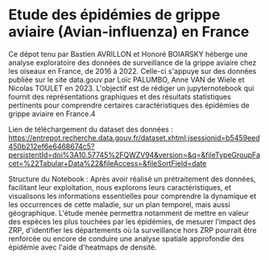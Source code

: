 # Etude des épidémies de grippe aviaire (Avian-influenza) en France

Ce dépot tenu par Bastien AVRILLON et Honoré BOIARSKY héberge une analyse exploratoire des données de surveillance de la grippe aviaire chez les oiseaux en France, de 2016 à 2022.
Celle-ci s'appuye sur des données publiée sur le site data.gouv par Loïc PALUMBO, Anne VAN de Wiele et Nicolas TOULET en 2023.
L'objectif est de rédiger un jupyternotebook qui fournit des représentations graphiques et des résultats statistiques pertinents pour comprendre certaires caractéristiques des épidémies de grippe aviaire en France.4

Lien de téléchargement du dataset des données :
https://entrepot.recherche.data.gouv.fr/dataset.xhtml;jsessionid=b5459eed450b212ef6e6468674c5?persistentId=doi%3A10.57745%2FQWZV94&version=&q=&fileTypeGroupFacet=%22Tabular+Data%22&fileAccess=&fileSortField=date

Structure du Notebook :
Après avoir réalisé un prétraitement des données, facilitant leur exploitation, nous explorons leurs caractéristiques, et visualisons les informations essentielles pour comprendre la dynamique et les occurrences de cette maladie, sur un plan temporel, mais aussi géographique.
L'étude menée permettra notamment de mettre en valeur des espèces les plus touchées par les épidémies, de mesurer l’impact des ZRP, d'identifier les départements où la surveillance hors ZRP pourrait être renforcée ou encore de conduire une analyse spatiale approfondie des épidémie avec l'aide d'heatmaps de densité.

